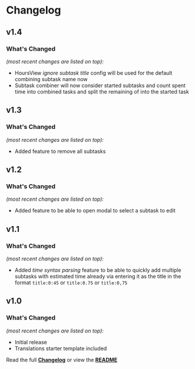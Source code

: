 # Changelog


## v1.4

### What's Changed

_(most recent changes are listed on top):_
- HoursView _ignore subtask title_ config will be used for the default combining subtask name now
- Subtask combiner will now consider started subtasks and count spent time into combined tasks and split the remaining of into the started task


## v1.3

### What's Changed

_(most recent changes are listed on top):_
- Added feature to remove all subtasks


## v1.2

### What's Changed

_(most recent changes are listed on top):_
- Added feature to be able to open modal to select a subtask to edit


## v1.1

### What's Changed

_(most recent changes are listed on top):_
- Added _time syntax parsing_ feature to be able to quickly add multiple subtasks with estimated time already via entering it as the title in the format `title:0:45` or `title:0.75` or `title:0,75`


## v1.0

### What's Changed

_(most recent changes are listed on top):_
- Initial release
- Translations starter template included


Read the full [**Changelog**](../master/changelog.md "See changes") or view the [**README**](../master/README.md "View README")
